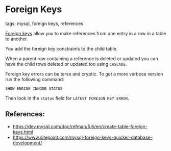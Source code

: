 # Foreign Keys

tags: mysql, foreign keys, references

[Foreign keys](https://dev.mysql.com/doc/refman/5.6/en/create-table-foreign-keys.html) allow you to make references from
one entry in a row in a table to another.

You add the foreign key constraints to the child table.

When a parent row containing a reference is deleted or updated you can have the child rows deleted or updated too using `CASCADE`.

Foreign key errors can be terse and cryptic. To get a more verbose version run the following command:

```mysql
SHOW ENGINE INNODB STATUS
```

Then look in the `status` field for `LATEST FOREIGN KEY ERROR`.

## References:

* https://dev.mysql.com/doc/refman/5.6/en/create-table-foreign-keys.html
* https://www.sitepoint.com/mysql-foreign-keys-quicker-database-development/
